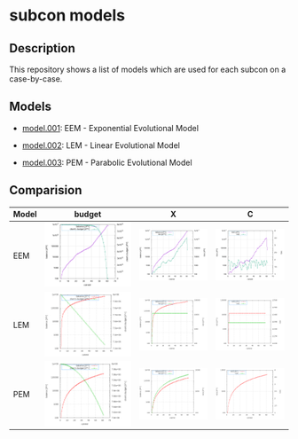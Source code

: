 # subcon models

## Description 

This repository shows a list of models which are used for each subcon on a case-by-case.

## Models

 * <a href="./model.001">model.001</a>: EEM - Exponential Evolutional Model

 * <a href="./model.002">model.002</a>: LEM - Linear Evolutional Model

 * <a href="./model.003">model.003</a>: PEM - Parabolic Evolutional Model

## Comparision

|Model|budget|X  |  C  |
|:---|:---:|:---:|:---:|
| EEM |<img src="./model.001/graph1.gif">|<img src="./model.001/graph2.gif">|<img src="./model.001/graph3.gif">|
| LEM |<img src="./model.002/graph1.gif">|<img src="./model.002/graph2.gif">|<img src="./model.002/graph3.gif">|
| PEM |<img src="./model.003/graph1.gif">|<img src="./model.003/graph2.gif">|<img src="./model.003/graph3.gif">|

